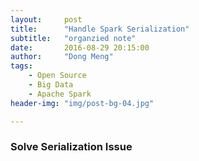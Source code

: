 ```yaml
---
layout:     post
title:      "Handle Spark Serialization"
subtitle:   "organzied note"
date:       2016-08-29 20:15:00
author:     "Dong Meng"
tags:
    - Open Source
    - Big Data
    - Apache Spark
header-img: "img/post-bg-04.jpg"

---
```



<h3 class="section-heading">Solve Serialization Issue</h3>
